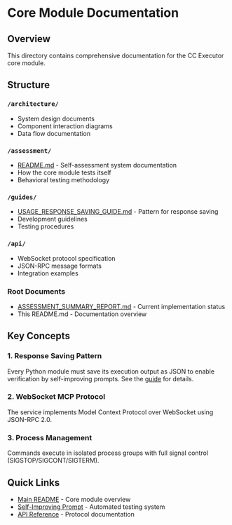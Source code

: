 # Core Module Documentation

## Overview
This directory contains comprehensive documentation for the CC Executor core module.

## Structure

### `/architecture/`
- System design documents
- Component interaction diagrams
- Data flow documentation

### `/assessment/`
- [README.md](assessment/README.md) - Self-assessment system documentation
- How the core module tests itself
- Behavioral testing methodology

### `/guides/`
- [USAGE_RESPONSE_SAVING_GUIDE.md](guides/USAGE_RESPONSE_SAVING_GUIDE.md) - Pattern for response saving
- Development guidelines
- Testing procedures

### `/api/`
- WebSocket protocol specification
- JSON-RPC message formats
- Integration examples

### Root Documents
- [ASSESSMENT_SUMMARY_REPORT.md](ASSESSMENT_SUMMARY_REPORT.md) - Current implementation status
- This README.md - Documentation overview

## Key Concepts

### 1. Response Saving Pattern
Every Python module must save its execution output as JSON to enable verification by self-improving prompts. See the [guide](guides/USAGE_RESPONSE_SAVING_GUIDE.md) for details.

### 2. WebSocket MCP Protocol
The service implements Model Context Protocol over WebSocket using JSON-RPC 2.0.

### 3. Process Management
Commands execute in isolated process groups with full signal control (SIGSTOP/SIGCONT/SIGTERM).

## Quick Links
- [Main README](../README.md) - Core module overview
- [Self-Improving Prompt](../prompts/ASSESS_ALL_CORE_USAGE.md) - Automated testing system
- [API Reference](api/) - Protocol documentation